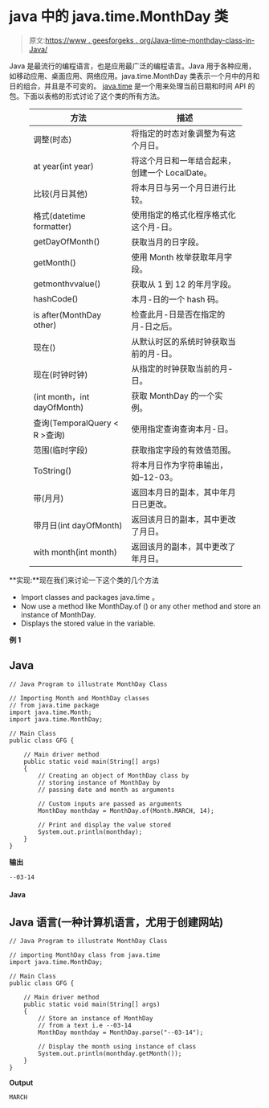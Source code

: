 # java 中的 java.time.MonthDay 类

> 原文:[https://www . geesforgeks . org/Java-time-monthday-class-in-Java/](https://www.geeksforgeeks.org/java-time-monthday-class-in-java/)

Java 是最流行的编程语言，也是应用最广泛的编程语言。Java 用于各种应用，如移动应用、桌面应用、网络应用。java.time.MonthDay 类表示一个月中的月和日的组合，并且是不可变的。 [java.time](https://www.geeksforgeeks.org/tag/java-time-package/) 是一个用来处理当前日期和时间 API 的包。下面以表格的形式讨论了这个类的所有方法。

<figure class="table">

| 方法 | 描述 |
| --- | --- |
| 调整(时态) | 将指定的时态对象调整为有这个月日。 |
| at year(int year) | 将这个月日和一年结合起来，创建一个 LocalDate。 |
| 比较(月日其他) | 将本月日与另一个月日进行比较。 |
| 格式(datetime formatter) | 使用指定的格式化程序格式化这个月-日。 |
| getDayOfMonth() | 获取当月的日字段。 |
| getMonth() | 使用 Month 枚举获取年月字段。 |
| getmonthvvalue() | 获取从 1 到 12 的年月字段。 |
| hashCode() | 本月-日的一个 hash 码。 |
| is after(MonthDay other) | 检查此月-日是否在指定的月-日之后。 |
| 现在() | 从默认时区的系统时钟获取当前的月-日。 |
| 现在(时钟时钟) | 从指定的时钟获取当前的月-日。 |
| (int month，int dayOfMonth) | 获取 MonthDay 的一个实例。 |
| 查询(TemporalQuery < R >查询) | 使用指定查询查询本月-日。 |
| 范围(临时字段) | 获取指定字段的有效值范围。 |
| ToString() | 将本月日作为字符串输出，如–12-03。 |
| 带(月月) | 返回本月日的副本，其中年月日已更改。 |
| 带月日(int dayOfMonth) | 返回该月日的副本，其中更改了月日。 |
| with month(int month) | 返回该月的副本，其中更改了年月日。 |

</figure>

**实现:**现在我们来讨论一下这个类的几个方法

*   Import classes and packages java.time 。
*   Now use a method like MonthDay.of () or any other method and store an instance of MonthDay.
*   Displays the stored value in the variable.

**例 1**

## Java

```
// Java Program to illustrate MonthDay Class

// Importing Month and MonthDay classes
// from java.time package
import java.time.Month;
import java.time.MonthDay;

// Main Class
public class GFG {

    // Main driver method
    public static void main(String[] args)
    {
        // Creating an object of MonthDay class by
        // storing instance of MonthDay by
        // passing date and month as arguments

        // Custom inputs are passed as arguments
        MonthDay monthday = MonthDay.of(Month.MARCH, 14);

        // Print and display the value stored
        System.out.println(monthday);
    }
}
```

**输出**

```
--03-14
```

#### **Java**

## Java 语言(一种计算机语言，尤用于创建网站)

```
// Java Program to illustrate MonthDay Class

// importing MonthDay class from java.time
import java.time.MonthDay;

// Main Class
public class GFG {

    // Main driver method
    public static void main(String[] args)
    {
        // Store an instance of MonthDay
        // from a text i.e --03-14
        MonthDay monthday = MonthDay.parse("--03-14");

        // Display the month using instance of class
        System.out.println(monthday.getMonth());
    }
}
```

**Output**

```
MARCH
```